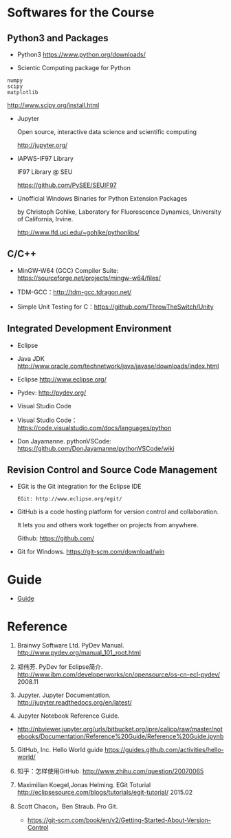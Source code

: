 
# Softwares for the Course

## Python3 and Packages

* Python3
  https://www.python.org/downloads/

* Scientic Computing package for Python
 ```
numpy
scipy
matplotlib
 ```
 http://www.scipy.org/install.html

* Jupyter

  Open source, interactive data science and scientific computing

  http://jupyter.org/

* IAPWS-IF97 Library

  IF97 Library @ SEU

  https://github.com/PySEE/SEUIF97

* Unofficial Windows Binaries for Python Extension Packages

  by Christoph Gohlke, Laboratory for Fluorescence Dynamics, University of California, Irvine.

  http://www.lfd.uci.edu/~gohlke/pythonlibs/

## C/C++

  * MinGW-W64 (GCC) Compiler Suite: https://sourceforge.net/projects/mingw-w64/files/

  * TDM-GCC：http://tdm-gcc.tdragon.net/

  * Simple Unit Testing for C：https://github.com/ThrowTheSwitch/Unity

## Integrated Development Environment

* Eclipse

 * Java JDK http://www.oracle.com/technetwork/java/javase/downloads/index.html

 * Eclipse http://www.eclipse.org/

 * Pydev: http://pydev.org/

* Visual Studio Code 

 * Visual Studio Code：https://code.visualstudio.com/docs/languages/python

 * Don Jayamanne. pythonVSCode: https://github.com/DonJayamanne/pythonVSCode/wiki

##  Revision Control and Source Code Management
 
* EGit is the Git integration for the Eclipse IDE

      EGit: http://www.eclipse.org/egit/
  
 * GitHub is a code hosting platform for version control and collaboration.

    It lets you and others work together on projects from anywhere.

    Github: https://github.com/

*  Git for Windows. https://git-scm.com/download/win
  
# Guide

* [Guide](https://github.com/PySEE/home/tree/S2017/guide)

# Reference

1. Brainwy Software Ltd. PyDev Manual. http://www.pydev.org/manual_101_root.html

2. 郑伟芳. PyDev for Eclipse简介. http://www.ibm.com/developerworks/cn/opensource/os-cn-ecl-pydev/   2008.11

3. Jupyter. Jupyter Documentation. http://jupyter.readthedocs.org/en/latest/

4.  Jupyter Notebook Reference Guide.  

   * http://nbviewer.jupyter.org/urls/bitbucket.org/ipre/calico/raw/master/notebooks/Documentation/Reference%20Guide/Reference%20Guide.ipynb

5. GitHub, Inc. Hello World guide https://guides.github.com/activities/hello-world/

6. 知乎：怎样使用GitHub. http://www.zhihu.com/question/20070065

7. Maximilian Koegel,Jonas Helming. EGit Toturial http://eclipsesource.com/blogs/tutorials/egit-tutorial/   2015.02

8. Scott Chacon，Ben Straub. Pro Git.

   * https://git-scm.com/book/en/v2/Getting-Started-About-Version-Control

